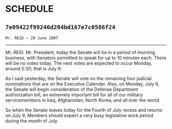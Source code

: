 # SCHEDULE
## `7e09422f99246d204bd167e7c0586f24`
`Mr. REID — 29 June 2007`

---


Mr. REID. Mr. President, today the Senate will be in a period of 
morning business, with Senators permitted to speak for up to 10 minutes 
each. There will be no votes today. The next votes are expected to 
occur Monday, around 5:30; that is July 9.

As I said yesterday, the Senate will vote on the remaining four 
judicial nominations that are on the Executive Calendar. Also, on 
Monday, July 9, the Senate will begin consideration of the Defense 
Department authorization bill, an extremely important bill for all of 
our military servicemembers in Iraq, Afghanistan, North Korea, and all 
over the world.

So when the Senate leaves today for the Fourth of July recess and 
returns on July 9, Members should expect a very busy legislative work 
period during the month of July.
